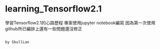 # learning_Tensorflow2.1
學習Tensorflow2.1的心路歷程
專案使用jupyter notebook編寫
因為第一次使用github所已編排上還有一些問題還沒修正

                                                                                                                                by SkullLan
